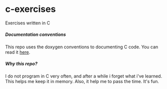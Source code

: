 # c-exercises
Exercises written in C

##### Documentation conventions
This repo uses the doxygen conventions to documenting C code. You can read it [here](https://www.doxygen.nl/manual/docblocks.htmlhttps://www.doxygen.nl/manual/docblocks.html).

##### Why this repo?
I do not program in C very often, and after a while i forget what i've learned.
This helps me keep it in memory. Also, it help me to pass the time. It's fun.
